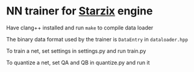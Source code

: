 # NN trainer for [Starzix](https://github.com/zzzzz151/Starzix) engine

Have clang++ installed and run `make` to compile data loader

The binary data format used by the trainer is `DataEntry` in `dataloader.hpp`

To train a net, set settings in settings.py and run train.py

To quantize a net, set QA and QB in quantize.py and run it

